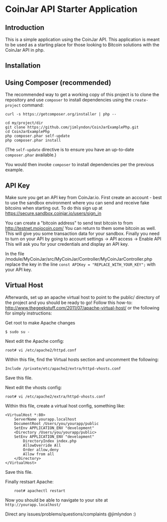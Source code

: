 CoinJar API Starter Application
=======================

Introduction
------------
This is a simple application using the CoinJar API.
This application is meant to be used as a starting place for those
looking to Bitcoin solutions with the CoinJar API in php.


Installation
------------

Using Composer (recommended)
----------------------------
The recommended way to get a working copy of this project is to clone the repository
and use `composer` to install dependencies using the `create-project` command:

    curl -s https://getcomposer.org/installer | php --

    cd my/project/dir
    git clone https://github.com/jimlyndon/CoinJarExamplePhp.git
    cd CoinJarExamplePhp
    php composer.phar self-update
    php composer.phar install

(The `self-update` directive is to ensure you have an up-to-date `composer.phar`
available.)

You would then invoke `composer` to install dependencies per the previous
example.


API Key
-------
Make sure you get an API key from CoinJar.io.  First create an account - best to use the sandbox environment where
you can send and receive fake bitcoins when starting out.  To do this sign up at https://secure.sandbox.coinjar.io/users/sign_in

You can create a "bitcoin address" to send test bitcoin to from http://testnet.mojocoin.com/
You can return to them some bitcoin as well.  This will give you some transaction data for your sandbox.
Finally you need to turn on your API by going to account settings -> API access -> Enable API
This will ask you for your credentials and display an API key.

In the file /module/MyCoinJar/src/MyCoinJar/Controller/MyCoinJarController.php
replace the key in the line `const APIKey = "REPLACE_WITH_YOUR_KEY";` with your API key.


Virtual Host
------------
Afterwards, set up an apache virtual host to point to the public/ directory of the
project and you should be ready to go!  Follow this how-to: http://www.thegeekstuff.com/2011/07/apache-virtual-host/
or the following for simply instructions:

Get root to make Apache changes

    $ sudo su -


Next edit the Apache config:

    root# vi /etc/apache2/httpd.conf

Within this file, find the Virtual hosts section and uncomment the following:

    Include /private/etc/apache2/extra/httpd-vhosts.conf

Save this file.

Next edit the vhosts config:

    root# vi /etc/apache2/extra/httpd-vhosts.conf

Within this file, create a virtual host config, something like:

    <VirtualHost *:80>
        ServerName yourapp.localhost
        DocumentRoot /Users/you/yourapp/public
        SetEnv APPLICATION_ENV "development"
        <Directory /Users/you/yourapp/public>
        SetEnv APPLICATION_ENV "development"
            DirectoryIndex index.php
            AllowOverride All
            Order allow,deny
            Allow from all
        </Directory>
    </VirtualHost>

Save this file.

Finally restsart Apache:
```
    root# apachectl restart
```
Now you should be able to navigate to your site at `http://yourapp.localhost/`

Direct any issues/problems/questions/complaints @jimlyndon  :)